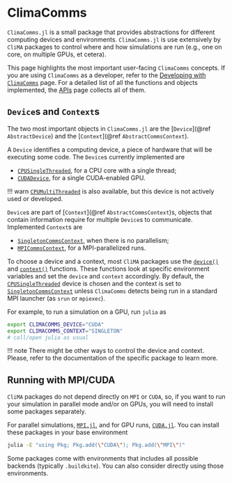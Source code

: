 # ClimaComms

`ClimaComms.jl` is a small package that provides abstractions for different
computing devices and environments. `ClimaComms.jl` is use extensively by
`CliMA` packages to control where and how simulations are run (e.g., one on
core, on multiple GPUs, et cetera).

This page highlights the most important user-facing `ClimaComms` concepts. If
you are using `ClimaComms` as a developer, refer to the [Developing with
`ClimaComms`](@ref) page. For a detailed list of all the functions and objects
implemented, the [APIs](@ref) page collects all of them.

## `Device`s and `Context`s

The two most important objects in `ClimaComms.jl` are the [`Device`](@ref
`AbstractDevice`) and the [`Context`](@ref `AbstractCommsContext`).

A `Device` identifies a computing device, a piece of hardware that will be
executing some code. The `Device`s currently implemented are
- [`CPUSingleThreaded`](@ref), for a CPU core with a single thread;
- [`CUDADevice`](@ref), for a single CUDA-enabled GPU.

!!! warn [`CPUMultiThreaded`](@ref) is also available, but this device is not
    actively used or developed.

`Device`s are part of [`Context`](@ref `AbstractCommsContext`)s,
objects that contain information require for multiple `Device`s to communicate.
Implemented `Context`s are
- [`SingletonCommsContext`](@ref), when there is no parallelism;
- [`MPICommsContext`](@ref), for a MPI-parallelized runs.

To choose a device and a context, most `CliMA` packages use the
[`device()`](@ref) and [`context()`](@ref) functions. These functions look at
specific environment variables and set the `device` and `context` accordingly.
By default, the [`CPUSingleThreaded`](@ref) device is chosen and the context is
set to [`SingletonCommsContext`](@ref) unless `ClimaComms` detects being run in
a standard MPI launcher (as `srun` or `mpiexec`).

For example, to run a simulation on a GPU, run `julia` as
```bash
export CLIMACOMMS_DEVICE="CUDA"
export CLIMACOMMS_CONTEXT="SINGLETON"
# call/open julia as usual
```

!!! note There might be other ways to control the device and context. Please,
    refer to the documentation of the specific package to learn more.

## Running with MPI/CUDA

`CliMA` packages do not depend directly on `MPI` or `CUDA`, so, if you want to
run your simulation in parallel mode and/or on GPUs, you will need to install
some packages separately.

For parallel simulations, [`MPI.jl`](https://github.com/JuliaParallel/MPI.jl), and
for GPU runs, [`CUDA.jl`](https://github.com/JuliaGPU/CUDA.jl). You can install
these packages in your base environment
```bash
julia -E "using Pkg; Pkg.add(\"CUDA\"); Pkg.add(\"MPI\")"
```
Some packages come with environments that includes all possible backends
(typically `.buildkite`). You can also consider directly using those
environments.
